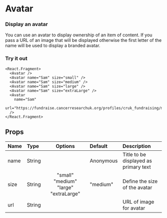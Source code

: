 # Avatar

### Display an avatar

You can use an avatar to display ownership of an item of content. If you pass a URL of an image that will be displayed otherwise the first letter of the name will be used to display a branded avatar.

### Try it out

```.tsx
<React.Fragment>
  <Avatar />
  <Avatar name="Sam" size="small" />
  <Avatar name="Sam" size="medium" />
  <Avatar name="Sam" size="large" />
  <Avatar name="Sam" size="extraLarge" />
  <Avatar
    name="Sam"
    url="https://fundraise.cancerresearchuk.org/profiles/cruk_fundraising/modules/cruk_online_fundraising/images/hero_desktop.jpg"
  />
</React.Fragment>
```

## Props

| Name | Type   |                Options                | Default   | Description                           |
| :--- | :----- | :-----------------------------------: | :-------- | :------------------------------------ |
| name | String |                                       | Anonymous | Title to be displayed as primary text |
| size | String | "small" "medium" "large" "extraLarge" | "medium"  | Define the size of the avatar         |
| url  | String |                                       |           | URL of image for avatar               |
